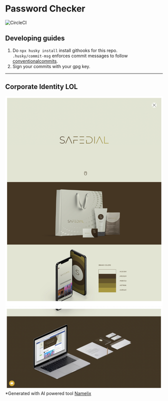 # Password Checker

![CircleCI](https://img.shields.io/circleci/build/github/magzim21/safedial/main?style=for-the-badge&label=CI&logo=python)  



## Developing guides

1. Do `npx husky install` install githooks for this repo.  
`.husky/commit-msg` enforces commit messages to follow [conventionalcommits](https://www.conventionalcommits.org/en/v1.0.0/).  
2. Sign your commits with your gpg key.




-------
## Corporate Identity LOL
![page 1](assets/page-1.png)
![page 1](assets/page-2.png)
*Generated with AI powered tool [ Namelix](https://namelix.com/)